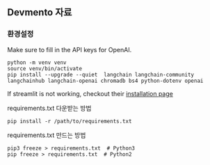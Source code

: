## Devmento 자료

### 환경설정

Make sure to fill in the API keys for OpenAI.

```
python -m venv venv
source venv/bin/activate
pip install --upgrade --quiet  langchain langchain-community langchainhub langchain-openai chromadb bs4 python-dotenv openai
```

If streamlit is not working, checkout their [installation page](https://docs.streamlit.io/library/get-started/installation)

requirements.txt 다운받는 방법

```
pip install -r /path/to/requirements.txt
```

requirements.txt 만드는 방법

```
pip3 freeze > requirements.txt  # Python3
pip freeze > requirements.txt  # Python2
```
